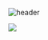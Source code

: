 ![header](https://capsule-render.vercel.app/api?type=Soft&color=#0396FF&height=300&section=header&text=capsule%20render&fontSize=90)

![](https://github-readme-stats.vercel.app/api?username=LeeYun&show_icons=true&theme=radical)
